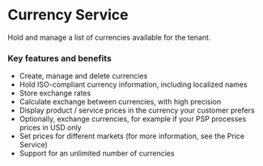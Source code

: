 # Currency Service

Hold and manage a list of currencies available for the tenant.

### Key features and benefits
* Create, manage and delete currencies
* Hold ISO-compliant currency information, including localized names
* Store exchange rates
* Calculate exchange between currencies, with high precision
* Display product / service prices in the currency your customer prefers
* Optionally, exchange currencies, for example if your PSP processes prices in USD only
* Set prices for different markets (for more information, see the Price Service)
* Support for an unlimited number of currencies